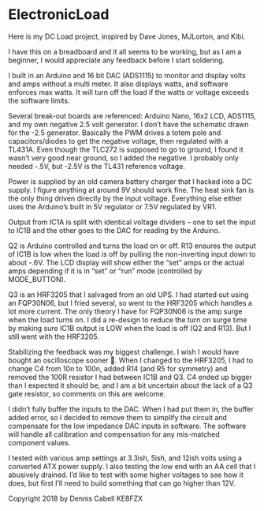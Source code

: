 # ElectronicLoad

Here is my DC Load project, inspired by Dave Jones, MJLorton, and Kibi.

I have this on a breadboard and it all seems to be working, but as I am a beginner, I would appreciate any feedback before I start soldering.

I built in an Arduino and 16 bit DAC (ADS1115) to monitor and display volts and amps without a multi meter. It also displays watts, and software enforces max watts. It will turn off the load if the watts or voltage exceeds the software limits.

Several break-out boards are referenced: Arduino Nano, 16x2 LCD, ADS1115, and my own negative 2.5 volt generator. I don’t have the schematic drawn for the -2.5 generator. Basically the PWM drives a totem pole and capacitors/diodes to get the negative voltage, then regulated with a TL431A. Even though the TLC272 is supposed to go to ground, I found it wasn’t very good near ground, so I added the negative. I probably only needed -.5V, but -2.5V is the TL431 reference voltage.

Power is supplied by an old camera battery charger that I hacked into a DC supply. I figure anything at around 9V should work fine. The heat sink fan is the only thing driven directly by the input voltage. Everything else either uses the Arduino’s built in 5V regulator or 7.5V regulated by VR1.

Output from IC1A is split with identical voltage dividers – one to set the input to IC1B and the other goes to the DAC for reading by the Arduino.

Q2 is Arduino controlled and turns the load on or off. R13 ensures the output of IC1B is low when the load is off by pulling the non-inverting input down to about -.6V. The LCD display will show either the “set” amps or the actual amps depending if it is in “set” or “run” mode (controlled by MODE_BUTTON).

Q3 is an HRF3205 that I salvaged from an old UPS. I had started out using an FQP30N06, but I fried several, so went to the HRF3205 which handles a lot more current. The only theory I have for FQP30N06 is the amp surge when the load turns on. I did a re-design to reduce the turn on surge time by making sure IC1B output is LOW when the load is off (Q2 and R13). But I still went with the HRF3205.

Stabilizing the feedback was my biggest challenge. I wish I would have bought an oscilloscope sooner . When I changed to the HRF3205, I had to change C4 from 10n to 100n, added R14 (and R5 for symmetry) and removed the 100R resistor I had between IC1B and Q3. C4 ended up bigger than I expected it should be, and I am a bit uncertain about the lack of a Q3 gate resistor, so comments on this are welcome.

I didn’t fully buffer the inputs to the DAC. When I had put them in, the buffer added error, so I decided to remove them to simplify the circuit and compensate for the low impedance DAC inputs in software. The software will handle all calibration and compensation for any mis-matched component values.

I tested with various amp settings at 3.3ish, 5ish, and 12ish volts using a converted ATX power supply. I also testing the low end with an AA cell that I abusively drained. I’d like to test with some higher voltages to see how it does, but first I’ll need to build something that can go higher than 12V.

 Copyright 2018 by Dennis Cabell
 KE8FZX